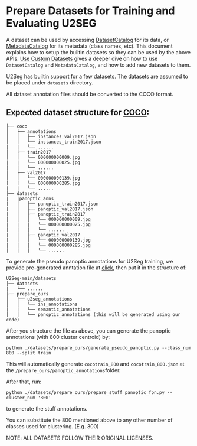 # Prepare Datasets for Training and Evaluating U2SEG

A dataset can be used by accessing [DatasetCatalog](https://detectron2.readthedocs.io/modules/data.html#detectron2.data.DatasetCatalog)
for its data, or [MetadataCatalog](https://detectron2.readthedocs.io/modules/data.html#detectron2.data.MetadataCatalog) for its metadata (class names, etc).
This document explains how to setup the builtin datasets so they can be used by the above APIs. [Use Custom Datasets](https://detectron2.readthedocs.io/tutorials/datasets.html) gives a deeper dive on how to use `DatasetCatalog` and `MetadataCatalog`,
and how to add new datasets to them.

U2Seg has builtin support for a few datasets. The datasets are assumed to be placed under `datasets` directory. 

<!-- You can set the location for builtin datasets by `export U2Seg-main=/path/to/datasets`. If left unset, the default is `./datasets/datasets` relative to your current working directory. -->

All dataset annotation files should be converted to the COCO format.


## Expected dataset structure for [COCO](https://cocodataset.org/#download):
```
├── coco
│   ├── annotations
│   │   ├── instances_val2017.json
│   │   └── instances_train2017.json
|   |   └── ......
│   ├── train2017
│   │   └── 000000000009.jpg
|   |   └── 000000000025.jpg
|   |   └── ......
│   ├── val2017
│   │   └── 000000000139.jpg
|   |   └── 000000000285.jpg
|   |   └── ......
├── datasets
|   |panoptic_anns
|   │   ├── panoptic_train2017.json
|   │   ├── panoptic_val2017.json
|   │   ├── panoptic_train2017
|   │   │   └── 000000000009.jpg
|   |   |   └── 000000000025.jpg
|   |   |   └── ......
|   │   ├── panoptic_val2017
|   │   │   └── 000000000139.jpg
|   |   |   └── 000000000285.jpg
|   |   |   └── ......
```
To generate the pseudo panoptic annotations for U2Seg training, we provide pre-generated anntation file at [click](https://drive.google.com/file/d/15t7pUWyLRijCiU79l4s10e8tWDgrt97h/view?usp=drive_link), then put it in the structure of:
```
U2Seg-main/datasets
├── datasets
|   └── ......
├── prepare_ours
│   ├── u2seg_annotations
│   │   └── ins_annotations
|   |   └── semantic_annotations
|   |   └── panoptic_annotations (this will be generated using our code)

```
After you structure the file as above, you can generate the panoptic annotations (with 800 cluster centroid) by:

```
python ./datasets/prepare_ours/generate_pseudo_panoptic.py --class_num 800 --split train
```

This will automatically generate ```cocotrain_800``` and ```cocotrain_800.json``` at the ```/prepare_ours/panoptic_annotations```folder.

After that, run:
```
python ./datasets/prepare_ours/prepare_stuff_panoptic_fpn.py --cluster_num '800'
```
to generate the stuff annotations.

You can substitute the 800 mentioned above to any other number of classes used for clustering. (E.g. 300)








NOTE: ALL DATASETS FOLLOW THEIR ORIGINAL LICENSES.
